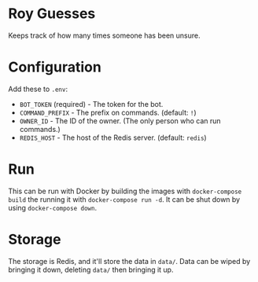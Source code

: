 # Roy Guesses
Keeps track of how many times someone has been unsure.

# Configuration
Add these to `.env`:
 - `BOT_TOKEN` (required) - The token for the bot.
 - `COMMAND_PREFIX` - The prefix on commands. (default: `!`)
 - `OWNER_ID` - The ID of the owner. (The only person who can run commands.)
 - `REDIS_HOST` - The host of the Redis server. (default: `redis`)

# Run
This can be run with Docker by building the images with `docker-compose build` the running it with `docker-compose run -d`.
It can be shut down by using `docker-compose down`.

# Storage
The storage is Redis, and it'll store the data in `data/`. Data can be wiped by bringing it down, deleting `data/` then bringing it up.